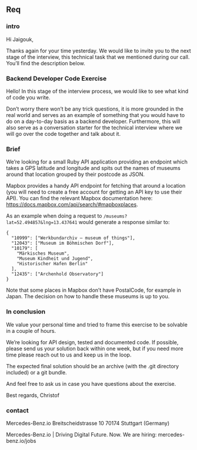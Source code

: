 ## Req


### intro

Hi Jaigouk,

Thanks again for your time yesterday.
We would like to invite you to the next stage of the interview, this technical task that we mentioned during our call. You’ll find the description below.

### Backend Developer Code Exercise

Hello! In this stage of the interview process, we would like to see what kind of code you write.

Don’t worry there won’t be any trick questions, it is more grounded in the real world and serves as an example of something that you would have to do on a day-to-day basis as a backend developer. Furthermore, this will also serve as a conversation starter for the technical interview where we will go over the code together and talk about it.

 ### Brief

We’re looking for a small Ruby API application providing an endpoint which takes a GPS latitude and longitude and spits out the names of museums around that location grouped by their postcode as JSON.

Mapbox provides a handy API endpoint for fetching that around a location (you will need to create a free account for getting an API key to use their API). You can find the relevant Mapbox documentation here: https://docs.mapbox.com/api/search/#mapboxplaces.

As an example when doing a request to `/museums?lat=52.494857&lng=13.437641` would generate a response similar to:

```
{
  "10999": ["Werkbundarchiv – museum of things"],
  "12043": ["Museum im Böhmischen Dorf"],
  "10179": [
    "Märkisches Museum",
    "Museum Kindheit und Jugend",
    "Historischer Hafen Berlin"
  ],
  "12435": ["Archenhold Observatory"]
}
```

Note that some places in Mapbox don’t have PostalCode, for example in Japan. The decision on how to handle these museums is up to you.

 ### In conclusion

We value your personal time and tried to frame this exercise to be solvable in a couple of hours.

We’re looking for API design, tested and documented code. If possible, please send us your solution back within one week, but if you need more time please reach out to us and keep us in the loop.

The expected final solution should be an archive (with the .git directory included) or a git bundle.

And feel free to ask us in case you have questions about the exercise.

Best regards,
Christof


### contact

Mercedes-Benz.io
Breitscheidstrasse 10
70174 Stuttgart (Germany)

Mercedes-Benz.io | Driving Digital Future. Now.
We are hiring: mercedes-benz.io/jobs

